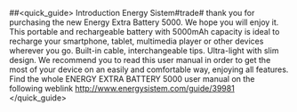##<quick_guide> Introduction
Energy Sistem#trade# thank you for purchasing the new Energy Extra Battery 5000. We hope you will
enjoy it. This portable and rechargeable battery with 5000mAh capacity is ideal to recharge
your smartphone, tablet, multimedia player or other devices wherever you go. Built-in cable, interchangeable tips. Ultra-light with slim design.
We recommend you to read this user manual in order to get the most of your device on an easily
and comfortable way, enjoying all features.
Find the whole ENERGY EXTRA BATTERY 5000 user manual on the following weblink http://www.energysistem.com/guide/39981
</quick_guide>
